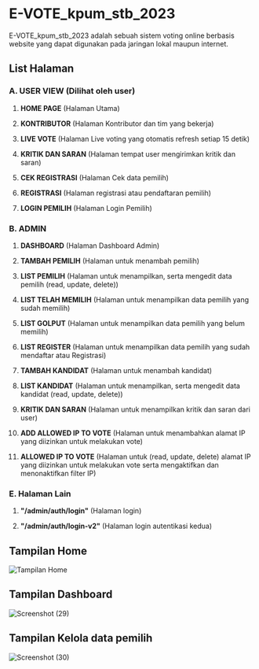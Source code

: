 # E-VOTE_kpum_stb_2023

E-VOTE_kpum_stb_2023 adalah sebuah sistem voting online berbasis website yang dapat digunakan pada jaringan lokal maupun internet.

## List Halaman

### A. USER VIEW (Dilihat oleh user)

1. **HOME PAGE** (Halaman Utama)
   
2. **KONTRIBUTOR** (Halaman Kontributor dan tim yang bekerja)
   
3. **LIVE VOTE** (Halaman Live voting yang otomatis refresh setiap 15 detik)
   
4. **KRITIK DAN SARAN** (Halaman tempat user mengirimkan kritik dan saran)
   
5. **CEK REGISTRASI** (Halaman Cek data pemilih)
   
6. **REGISTRASI** (Halaman registrasi atau pendaftaran pemilih)
   
7. **LOGIN PEMILIH** (Halaman Login Pemilih)

### B. ADMIN

1. **DASHBOARD** (Halaman Dashboard Admin)

2. **TAMBAH PEMILIH** (Halaman untuk menambah pemilih)
   
3. **LIST PEMILIH** (Halaman untuk menampilkan, serta mengedit data pemilih (read, update, delete))
   
4. **LIST TELAH MEMILIH** (Halaman untuk menampilkan data pemilih yang sudah memilih)
   
5. **LIST GOLPUT** (Halaman untuk menampilkan data pemilih yang belum memilih)
   
6. **LIST REGISTER** (Halaman untuk menampilkan data pemilih yang sudah mendaftar atau Registrasi)

7. **TAMBAH KANDIDAT** (Halaman untuk menambah kandidat)
   
8. **LIST KANDIDAT** (Halaman untuk menampilkan, serta mengedit data kandidat (read, update, delete))
 
9. **KRITIK DAN SARAN** (Halaman untuk menampilkan kritik dan saran dari user)
   
10. **ADD ALLOWED IP TO VOTE** (Halaman untuk menambahkan alamat IP yang diizinkan untuk melakukan vote)
   
11. **ALLOWED IP TO VOTE** (Halaman untuk (read, update, delete) alamat IP yang diizinkan untuk melakukan vote serta mengaktifkan dan menonaktifkan filter IP)

   
### E. Halaman Lain

1. **"/admin/auth/login"** (Halaman login)
   
2. **"/admin/auth/login-v2"** (Halaman login autentikasi kedua)


## Tampilan Home
![Tampilan Home](https://github.com/affalximam/E-VOTE_kpum_stb_2023/assets/62225185/e30c1b74-592c-4d0f-b585-7a6d65efc73b)

## Tampilan Dashboard
![Screenshot (29)](https://github.com/affalximam/E-VOTE_kpum_stb_2023/assets/62225185/85b6a223-c44a-45fd-9dcc-dadbcd6988a2)

## Tampilan Kelola data pemilih
![Screenshot (30)](https://github.com/affalximam/E-VOTE_kpum_stb_2023/assets/62225185/5ed26bcd-d8c5-4dd7-b4fd-0ade37126fdc)

